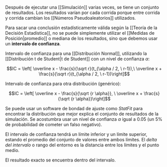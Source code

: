 Después de ejecutar una [[Simulación]] varias veces, se tiene un conjunto de resultados. Los resultados varían por cada corrida porque entre corrida y corrida cambian los [[Números Pseudoaleatorios]] utilizados.

Para sacar una conclusión estadísticamente válida según la [[Teoría de la Decisión Estadística]], no se puede simplemente utilizar el [[Medidas de Posición|promedio]] o mediana de los resultados, sino que debemos usar un **intervalo de confianza**.

Intervalo de confianza para una [[Distribución Normal]], utilizando la [[Distribución t de Student|t de Student]] con un nivel de confianza $\alpha$:

$$IC = \left[ \overline x - \frac{s}{\sqrt r}(t_{\alpha / 2, \ r-1}),\ \overline x + \frac{s}{\sqrt r}(t_{\alpha / 2, \ r-1})\right]$$

Intervalo de confianza para otra distribución (genérico):

$$IC = \left[ \overline x - \frac{s}{\sqrt {r \alpha}}, \ \overline x + \frac{s}{\sqrt {r \alpha}}\right]$$

Se puede usar un software de bondad de ajuste como _StatFit_ para encontrar la distribución que mejor explica el conjunto de resultados de la simulación. Se acostumbra usar un nivel de confianza $\alpha$ igual a $0.05$ (un $5\%$ de probabilidad de cometer un falso negativo).

El intervalo de confianza tendrá un límite inferior y un límite superior, estando el promedio del conjunto de valores entre ambos límites. El _delta del intervalo_ o rango del entorno es la distancia entre los límites y el punto medio.

El resultado exacto se encuentra dentro del intervalo.
